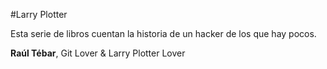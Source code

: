 #Larry Plotter

Esta serie de libros cuentan la historia de un hacker de los que hay pocos.

**Raúl Tébar**, Git Lover & Larry Plotter Lover

